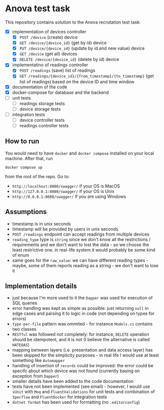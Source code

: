 # Anova test task

This repository contains solution to the Anova recrutation test task:

- [X] implementation of devices controller
  - [X] `POST /device` (create) device
  - [X] `GET /device/{device_id}` (get by id) device
  - [X] `PUT /device/{device_id}` (update by id and new value) device
  - [X] `GET /device` (get all) devices
  - [X] `DELETE /device/{device_id}` (delete by id) device
- [X] implementatino of readings controller
  - [X] `POST /readings` (save) list of readings
  - [X] `GET /readings/{device_id}/{from_timestamp}/{to_timestamp}` (get list of readings) based on the device ID and time window
- [X] documentation of the code
- [X] docker-compose for database and the backend
- [ ] unit tests
  - [ ] readings storage tests
  - [ ] device storage tests
- [ ] integration tests
  - [ ] device controller tests
  - [ ] readings controller tests

## How to run

You would need to have `docker` and `docker compose` installed on your local machine. After that, run

```shell
docker compose up
```

from the root of the repo. Go to:

- `http://localhost:8080/swagger/` if your OS is MacOS
- `http://127.0.0.1:8080/swagger/` if your OS is Unix
- `http://0.0.0.1:8080/swagger/` if you are using Windows

## Assumptions

- timestamp is in unix seconds
- timestamp will be provided by users in unix seconds
- `POST /readings` endpoint can accept readings from multiple devices
- `reading_type` type is `string` since we don't know all the restrictions / requirements and we don't want to lost the data - so we choose the least restrictive one. in real-life system it would probably be some kind of enum
- same goes for the `raw_value`: we can have different reading types - maybe, some of them reports reading as a string - we don't want to lose it

## Implementation details

- just because I'm more used to it the `Dapper` was used for execution of SQL queries
- error handling was kept as simple as possible: just returning `null` in edge cases and parsing it to logic in code (not depending on types for errors)
- `type-per-file` pattern was ommited - for instance `Models.cs` contains two classes
- `RESTful` was followed not completely: for instance, `DELETE` operation should be idempotent, and it is not (I believe the alternative is called `HATEOAS`)
- mapping between layers (i.e. presentation and data access layer) has been skipped for the simplicity purposes - in real life I would use at least something like `Automapper`
- handling of insertion of `records` could be improved: the error could be specifc about which device was not found (currently basing on exception from `Dapper`)
- smaller details have been added to the code documentation
- tests have not been implemented (see email) - however, I would use `xUnit` with `Moq` and `FluentValidations` for unit tests and combination of `Specflow` and `FluentDocker` for integration tests
- `dotnet format` has been used for formatting (no `.editorconfig`)
